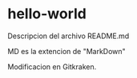 # hello-world
Descripcion del archivo README.md

MD es la extencion de "MarkDown"

Modificacion en Gitkraken.
